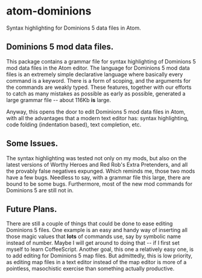 # atom-dominions
Syntax highlighting for Dominions 5 data files in Atom.

## Dominions 5 mod data files.

This package contains a grammar file for syntax highlighting of Dominions 5 mod data files in the Atom editor. The language for Dominions 5 mod data files is an extremely simple declarative language where basically every command is a keyword. There is a form of scoping, and the arguments for the commands are weakly typed. These features, together with our efforts to catch as many mistakes as possible as early as possible, generated a large grammar file -- about 116Kb **is** large.

Anyway, this opens the door to edit Dominions 5 mod data files in Atom, with all the advantages that a modern text editor has: syntax highlighting, code folding (indentation based), text completion, etc.

## Some Issues.

The syntax highlighting was tested not only on my mods, but also on the latest versions of Worthy Heroes and Red Rob's Extra Pretenders, and all the provably false negatives expunged. Which reminds me, those two mods have a few bugs. Needless to say, with a grammar file this large, there are bound to be some bugs. Furthermore, most of the new mod commands for Dominions 5 are still not in.

## Future Plans.

There are still a couple of things that could be done to ease editing Dominions 5 files. One example is an easy and handy way of inserting all those magic values that **lots** of commands use, say by symbolic name instead of number. Maybe I will get around to doing that -- if I first set myself to learn CoffeeScript. Another goal, this one a relatively easy one, is to add editing for Dominions 5 map files. But admittedly, this is low priority, as editing map files in a text editor instead of the map editor is more of a pointless, masochistic exercise than something actually productive.

